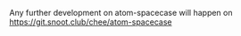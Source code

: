 Any further development on atom-spacecase will happen on https://git.snoot.club/chee/atom-spacecase
